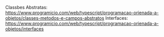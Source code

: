 Classbes Abstratas: https://www.programicio.com/web/typescript/programacao-orienada-a-objetos/classes-metodos-e-campos-abstratos
Interfaces: https://www.programicio.com/web/typescript/programacao-orienada-a-objetos/interfaces
